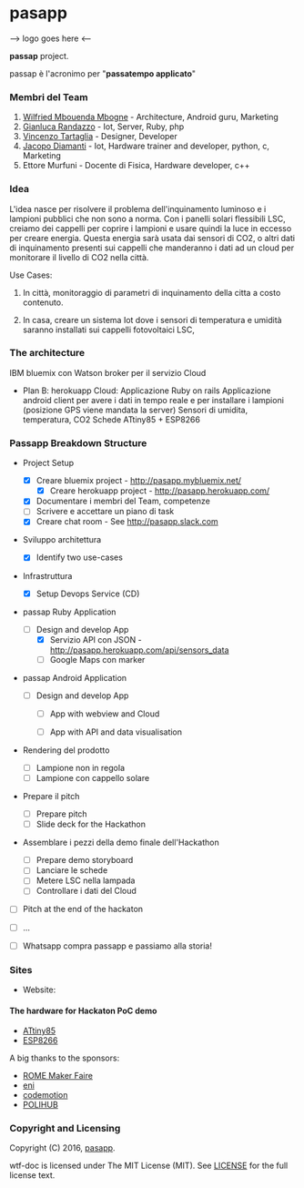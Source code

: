 # pasapp

--> logo goes here <--

**passap** project.

passap è l'acronimo per "**passatempo applicato**" 

### Membri del Team

1. [Wilfried Mbouenda Mbogne](https://github.com/WillyShakes) - Architecture, Android guru, Marketing
1. [Gianluca Randazzo](https://github.com/fusilicode) - Iot, Server, Ruby, php
1. [Vincenzo Tartaglia](https://github.com/vincenzot) - Designer, Developer
1. [Jacopo Diamanti](https://github.com/?) - Iot, Hardware trainer and developer, python, c, Marketing
1. Ettore Murfuni - Docente di Fisica, Hardware developer, c++

### Idea

L'idea nasce per risolvere il problema dell'inquinamento luminoso e i lampioni pubblici che non sono a norma.
Con i panelli solari flessibili LSC, creiamo dei cappelli per coprire i lampioni e usare quindi la luce in eccesso per creare energia.
Questa energia sarà usata dai sensori di CO2, o altri dati di inquinamento presenti sui cappelli che manderanno i dati ad un cloud per monitorare il livello di CO2 nella  città.

Use Cases:

1. In città, monitoraggio di parametri di inquinamento della citta a costo contenuto.

2. In casa, creare un sistema Iot dove i sensori di temperatura e umidità saranno installati sui cappelli fotovoltaici LSC,

### The architecture

IBM bluemix con Watson broker per il servizio Cloud
* Plan B: herokuapp
Cloud: Applicazione Ruby on rails
Applicazione android client per avere i dati in tempo reale e per installare i lampioni (posizione GPS viene mandata la server)
Sensori di umidita, temperatura, CO2
Schede ATtiny85 + ESP8266

### Passapp Breakdown Structure

* Project Setup

  - [X] Creare bluemix project - http://pasapp.mybluemix.net/
    - [X] Creare herokuapp project - http://pasapp.herokuapp.com/ 
  - [X] Documentare i membri del Team, competenze
  - [ ] Scrivere e accettare un piano di task
  - [X] Creare chat room - See http://pasapp.slack.com

* Sviluppo architettura

  - [X] Identify two use-cases

* Infrastruttura

  - [X] Setup Devops Service (CD) 

* passap Ruby Application 
  - [ ] Design and develop App
    - [X] Servizio API con JSON - http://pasapp.herokuapp.com/api/sensors_data
    - [ ] Google Maps con marker
* passap Android Application 
  - [ ] Design and develop App
    - [ ] App with webview and Cloud
    - [ ] App with API and data visualisation
     

* Rendering del prodotto

  - [ ] Lampione non in regola
  - [ ] Lampione con cappello solare

* Prepare il pitch
  - [ ] Prepare pitch 
  - [ ] Slide deck for the Hackathon 

* Assemblare i pezzi della demo finale dell'Hackathon

  - [ ] Prepare demo storyboard 
  - [ ] Lanciare le schede
  - [ ] Metere LSC nella lampada
  - [ ] Controllare i dati del Cloud

* [ ] Pitch at the end of the hackaton

* [ ] ...

* [ ] Whatsapp compra passapp e passiamo alla storia!

### Sites

* Website: 



#### The hardware for Hackaton PoC demo

* [ATtiny85](www.atmel.com/devices/attiny85.aspx)
* [ESP8266](https://en.wikipedia.org/wiki/ESP8266)


A big thanks to the sponsors:

* [ROME Maker Faire](www.makerfairerome.eu/en/)
* [eni](https://www.eni.com)
* [codemotion](www.codemotionworld.com)
* [POLIHUB](www.polihub.it)

### Copyright and Licensing

Copyright (C) 2016, [pasapp](https://github.com/fusillicode/pasapp).

wtf-doc is licensed under The MIT License (MIT).
See [LICENSE](https://github.com/fusillicode/pasapp/blob/master/LICENSE) for the full
license text.

<!-- EOF -->
